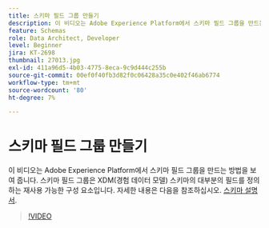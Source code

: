 ```yaml
---
title: 스키마 필드 그룹 만들기
description: 이 비디오는 Adobe Experience Platform에서 스키마 필드 그룹을 만드는 방법을 보여 줍니다. 스키마 필드 그룹은 XDM(경험 데이터 모델) 스키마의 대부분의 필드를 정의하는 재사용 가능한 구성 요소입니다.
feature: Schemas
role: Data Architect, Developer
level: Beginner
jira: KT-2698
thumbnail: 27013.jpg
exl-id: 411a96d5-4b03-4775-8eca-9c9d444c255b
source-git-commit: 00ef0f40fb3d82f0c06428a35c0e402f46ab6774
workflow-type: tm+mt
source-wordcount: '80'
ht-degree: 7%

---
```


# 스키마 필드 그룹 만들기

이 비디오는 Adobe Experience Platform에서 스키마 필드 그룹을 만드는 방법을 보여 줍니다. 스키마 필드 그룹은 XDM(경험 데이터 모델) 스키마의 대부분의 필드를 정의하는 재사용 가능한 구성 요소입니다. 자세한 내용은 다음을 참조하십시오. [스키마 설명서](https://experienceleague.adobe.com/docs/experience-platform/xdm/home.html?lang=ko-KR).

>[!VIDEO](https://video.tv.adobe.com/v/27013?learn=on)
